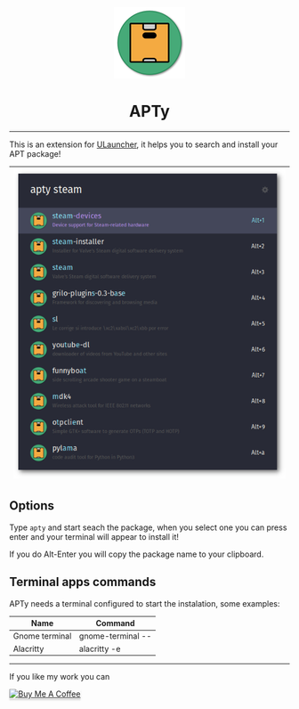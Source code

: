 <p align="center">
  <img src="screenshots/icon.png" alt="Icon" />
</p>

<h1 align="center">APTy</h1>

----------

This is an extension for [ULauncher](https://ulauncher.io/), it helps you to search and install your APT package!

| ![alt](screenshots/apty.png)|
|-----------------------------|

## Options

Type `apty` and start seach the package, when you select one you can press enter and your terminal
will appear to install it!

If you do Alt-Enter you will copy the package name to your clipboard.

## Terminal apps commands

APTy needs a terminal configured to start the instalation, some examples:

| Name           | Command           |
|----------------|-------------------|
| Gnome terminal | gnome-terminal -- |
| Alacritty      | alacritty -e      |

----------

If you like my work you can

<a href="https://www.buymeacoffee.com/sergius02" target="_blank"><img src="https://www.buymeacoffee.com/assets/img/custom_images/orange_img.png" alt="Buy Me A Coffee" style="height: 41px !important;width: 174px !important;box-shadow: 0px 3px 2px 0px rgba(190, 190, 190, 0.5) !important;-webkit-box-shadow: 0px 3px 2px 0px rgba(190, 190, 190, 0.5) !important;" ></a>
